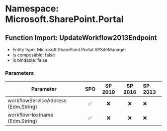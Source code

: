 # Namespace: Microsoft.SharePoint.Portal

## Function Import: UpdateWorkflow2013Endpoint

- Entity type: Microsoft.SharePoint.Portal.SPSiteManager
- Is composable: false
- Is bindable: false

### Parameters

Parameter | SPO | SP 2019 | SP 2016 | SP 2013
----------|:---:|:-------:|:-------:|:-------
workflowServiceAddress (Edm.String) | ✅ | ❌ | ❌ | ❌
workflowHostname (Edm.String) | ✅ | ❌ | ❌ | ❌
